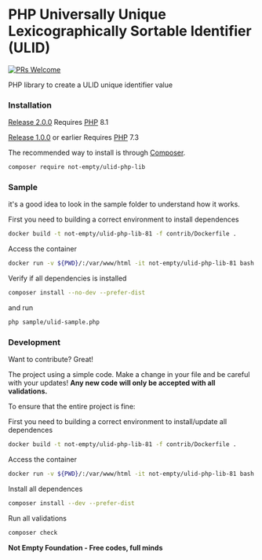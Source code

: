 # PHP Universally Unique Lexicographically Sortable Identifier (ULID)

[![PRs Welcome](https://img.shields.io/badge/PRs-welcome-brightgreen.svg?style=flat-square)](http://makeapullrequest.com)

PHP library to create a ULID unique identifier value

### Installation

[Release 2.0.0](https://github.com/not-empty/ulid-php-lib/releases/tag/2.0.0) Requires [PHP](https://php.net) 8.1

[Release 1.0.0](https://github.com/not-empty/ulid-php-lib/releases/tag/1.0.0) or earlier Requires [PHP](https://php.net) 7.3

The recommended way to install is through [Composer](https://getcomposer.org/).

```sh
composer require not-empty/ulid-php-lib
```

### Sample

it's a good idea to look in the sample folder to understand how it works.

First you need to building a correct environment to install dependences

```sh
docker build -t not-empty/ulid-php-lib-81 -f contrib/Dockerfile .
```

Access the container
```sh
docker run -v ${PWD}/:/var/www/html -it not-empty/ulid-php-lib-81 bash
```

Verify if all dependencies is installed
```sh
composer install --no-dev --prefer-dist
```

and run
```sh
php sample/ulid-sample.php
```

### Development

Want to contribute? Great!

The project using a simple code.
Make a change in your file and be careful with your updates!
**Any new code will only be accepted with all validations.**

To ensure that the entire project is fine:

First you need to building a correct environment to install/update all dependences

```sh
docker build -t not-empty/ulid-php-lib-81 -f contrib/Dockerfile .
```

Access the container
```sh
docker run -v ${PWD}/:/var/www/html -it not-empty/ulid-php-lib-81 bash
```

Install all dependences
```sh
composer install --dev --prefer-dist
```

Run all validations
```sh
composer check
```

**Not Empty Foundation - Free codes, full minds**
